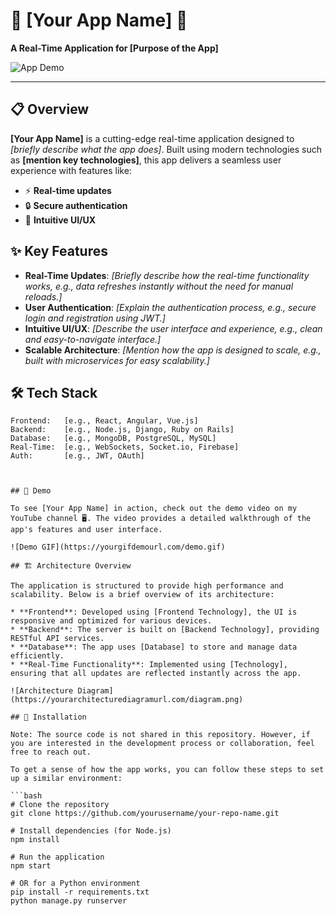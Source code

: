 # **🌟 [Your App Name] 🌟**

**A Real-Time Application for [Purpose of the App]**

![App Demo](https://yourimageurl.com/demo.png) <!-- Replace with your actual image URL -->

---

## **📋 Overview**

**[Your App Name]** is a cutting-edge real-time application designed to _[briefly describe what the app does]_.
Built using modern technologies such as **[mention key technologies]**, this app delivers a seamless user experience with features like:
- ⚡ **Real-time updates**
- 🔒 **Secure authentication**
- 🎨 **Intuitive UI/UX**

## **✨ Key Features**

- **Real-Time Updates**: _[Briefly describe how the real-time functionality works, e.g., data refreshes instantly without the need for manual reloads.]_
- **User Authentication**: _[Explain the authentication process, e.g., secure login and registration using JWT.]_
- **Intuitive UI/UX**: _[Describe the user interface and experience, e.g., clean and easy-to-navigate interface.]_
- **Scalable Architecture**: _[Mention how the app is designed to scale, e.g., built with microservices for easy scalability.]_

## **🛠 Tech Stack**

```plaintext
Frontend:   [e.g., React, Angular, Vue.js]
Backend:    [e.g., Node.js, Django, Ruby on Rails]
Database:   [e.g., MongoDB, PostgreSQL, MySQL]
Real-Time:  [e.g., WebSockets, Socket.io, Firebase]
Auth:       [e.g., JWT, OAuth]



## 🎥 Demo

To see [Your App Name] in action, check out the demo video on my YouTube channel 🖥️. The video provides a detailed walkthrough of the app's features and user interface.

![Demo GIF](https://yourgifdemourl.com/demo.gif)

## 🏗️ Architecture Overview

The application is structured to provide high performance and scalability. Below is a brief overview of its architecture:

* **Frontend**: Developed using [Frontend Technology], the UI is responsive and optimized for various devices.
* **Backend**: The server is built on [Backend Technology], providing RESTful API services.
* **Database**: The app uses [Database] to store and manage data efficiently.
* **Real-Time Functionality**: Implemented using [Technology], ensuring that all updates are reflected instantly across the app.

![Architecture Diagram](https://yourarchitecturediagramurl.com/diagram.png)

## 🚀 Installation

Note: The source code is not shared in this repository. However, if you are interested in the development process or collaboration, feel free to reach out.

To get a sense of how the app works, you can follow these steps to set up a similar environment:

```bash
# Clone the repository
git clone https://github.com/yourusername/your-repo-name.git

# Install dependencies (for Node.js)
npm install

# Run the application
npm start

# OR for a Python environment
pip install -r requirements.txt
python manage.py runserver
